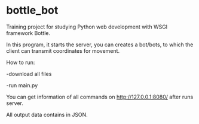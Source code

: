# bottle_bot

Training project for studying Python web development with WSGI framework Bottle.

In this program, it starts the server, you can creates a bot/bots, 
to which the client can transmit coordinates for movement. 

How to run:

-download all files

-run main.py

You can get information of all commands on http://127.0.0.1:8080/ after runs server.

All output data contains in JSON.
